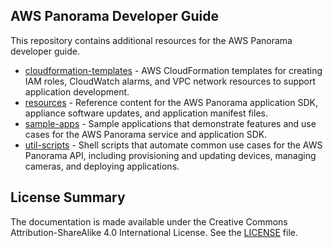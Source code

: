 ## AWS Panorama Developer Guide

This repository contains additional resources for the AWS Panorama developer guide.

- [cloudformation-templates](./cloudformation-templates) - AWS CloudFormation templates for creating IAM roles, CloudWatch alarms, and VPC network resources to support application development.
- [resources](./resources) - Reference content for the AWS Panorama application SDK, appliance software updates, and application manifest files.
- [sample-apps](./sample-apps) - Sample applications that demonstrate features and use cases for the AWS Panorama service and application SDK.
- [util-scripts](./util-scripts) - Shell scripts that automate common use cases for the AWS Panorama API, including provisioning and updating devices, managing cameras, and deploying applications.

## License Summary

The documentation is made available under the Creative Commons Attribution-ShareAlike 4.0 International License. See the [LICENSE](./LICENSE) file.
